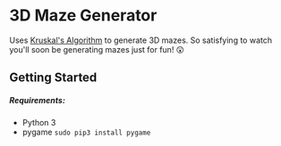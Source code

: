 # 3D Maze Generator

Uses [Kruskal's Algorithm](https://en.wikipedia.org/wiki/Kruskal%27s_algorithm)
to generate 3D mazes. So satisfying to watch you'll soon be generating mazes just
for fun! :astonished:

## Getting Started

##### Requirements:
* Python 3
* pygame `sudo pip3 install pygame`
